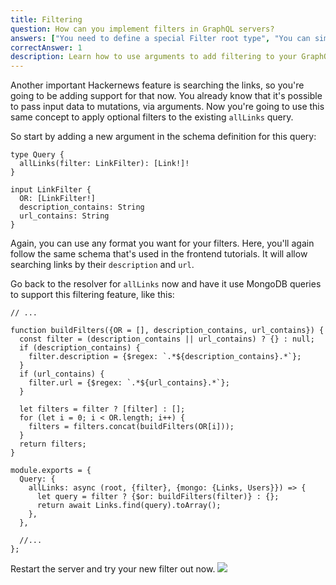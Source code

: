 ```yaml
---
title: Filtering
question: How can you implement filters in GraphQL servers?
answers: ["You need to define a special Filter root type", "You can simply use field arguments for that", "You need to use a special function from `graphql-tools`", "That's not possible yet"]
correctAnswer: 1
description: Learn how to use arguments to add filtering to your GraphQL queries.
---
```


Another important Hackernews feature is searching the links, so you're going to be adding support for that now. You already know that it's possible to pass input data to mutations, via arguments. Now you're going to use this same concept to apply optional filters to the existing `allLinks` query.

<Instruction>

So start by adding a new argument in the schema definition for this query:

```graphql(path=".../hackernews-graphql-js/src/schema/index.js")
type Query {
  allLinks(filter: LinkFilter): [Link!]!
}

input LinkFilter {
  OR: [LinkFilter!]
  description_contains: String
  url_contains: String
}
```

</Instruction>

Again, you can use any format you want for your filters. Here, you'll again follow the same schema that's used in the frontend tutorials. It will allow searching links by their `description` and `url`.

<Instruction>

Go back to the resolver for `allLinks` now and have it use MongoDB queries to support this filtering feature, like this:

```js(path=".../hackernews-graphql-js/src/schema/resolvers.js")
// ...

function buildFilters({OR = [], description_contains, url_contains}) {
  const filter = (description_contains || url_contains) ? {} : null;
  if (description_contains) {
    filter.description = {$regex: `.*${description_contains}.*`};
  }
  if (url_contains) {
    filter.url = {$regex: `.*${url_contains}.*`};
  }

  let filters = filter ? [filter] : [];
  for (let i = 0; i < OR.length; i++) {
    filters = filters.concat(buildFilters(OR[i]));
  }
  return filters;
}

module.exports = {
  Query: {
    allLinks: async (root, {filter}, {mongo: {Links, Users}}) => {
      let query = filter ? {$or: buildFilters(filter)} : {};
      return await Links.find(query).toArray();
    },
  },

  //...
};
```

</Instruction>

<Instruction>

Restart the server and try your new filter out now.
![](https://vtex.quip.com/-/blob/MYYAAAFJyue/GT3ykWdKlSr29Ptw4PQtCg)

</Instruction>
